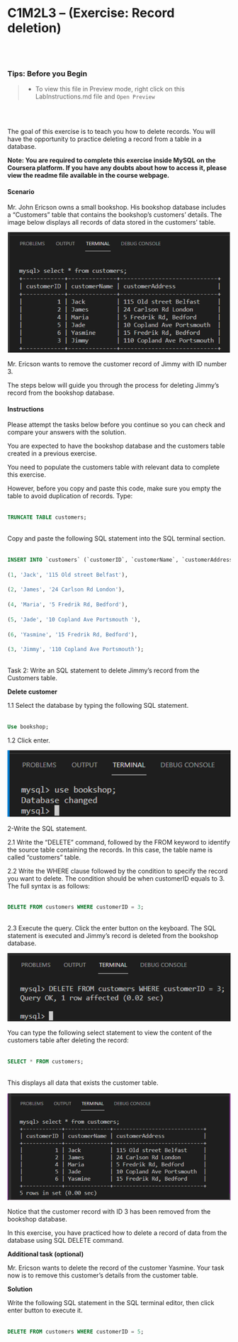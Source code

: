 # C1M2L3 – (Exercise: Record deletion)



<br><br>

 ### **Tips: Before you Begin**

> - To view this file in Preview mode, right click on this LabInstructions.md file and `Open Preview`



<br>

<br>



The goal of this exercise is to teach you how to delete records. You will have the opportunity to practice deleting a record from a table in a database.  



**Note: You are required to complete this exercise inside MySQL on the Coursera platform. If you have any doubts about how to access it, please view the readme file available in the course webpage.**



#### Scenario

Mr. John Ericson owns a small bookshop. His bookshop database includes a “Customers” table that contains the bookshop’s customers’ details. The image below displays all records of data stored in the customers’ table.



![Customers Table](RecordDeletionImages/picture1.PNG)



Mr. Ericson wants to remove the customer record of Jimmy with ID number 3.

The steps below will guide you through the process for deleting Jimmy’s record from the bookshop database. 







#### Instructions

Please attempt the tasks below before you continue so you can check and compare your answers with the solution.



You are expected to have the bookshop database and the customers table created in a previous exercise. 

You need to populate the customers table with relevant data to complete this exercise.

However, before you copy and paste this code, make sure you empty the table to avoid duplication of records. Type:



```SQL

TRUNCATE TABLE customers;



```



Copy and paste the following SQL statement into the SQL terminal section. 



```SQL

INSERT INTO `customers` (`customerID`, `customerName`, `customerAddress`) VALUES

(1, 'Jack', '115 Old street Belfast'),

(2, 'James', '24 Carlson Rd London'),

(4, 'Maria', '5 Fredrik Rd, Bedford'),

(5, 'Jade', '10 Copland Ave Portsmouth '),

(6, 'Yasmine', '15 Fredrik Rd, Bedford'),

(3, 'Jimmy', '110 Copland Ave Portsmouth');     



```



Task 2: Write an SQL statement to delete Jimmy’s record from the Customers table. 



**Delete customer**



1.1 Select the database by typing the following SQL statement. 



```SQL

Use bookshop;

```



1.2 Click enter.



![Use statement](RecordDeletionImages/picture2.PNG)



2-Write the SQL statement. 



2.1 Write the “DELETE” command, followed by the FROM keyword to identify the source table containing the records. In this case, the table name is called “customers” table.



2.2 Write the WHERE clause followed by the condition to specify the record you want to delete. The condition should be when customerID equals to 3. The full syntax is as follows: 







```SQL

DELETE FROM customers WHERE customerID = 3;



```



2.3 Execute the query. Click the enter button on the keyboard. The SQL statement is executed and Jimmy’s record is deleted from the bookshop database.



![Record Deleted](RecordDeletionImages/picture3.PNG)



You can type the following select statement to view the content of the customers table after deleting the record:



```SQL

SELECT * FROM customers;



```



This displays all data that exists the customer table.



![Customers Table](RecordDeletionImages/picture4.PNG)



Notice that the customer record with ID 3 has been removed from the bookshop database. 



In this exercise, you have practiced how to delete a record of data from the database using SQL DELETE command. 





**Additional task (optional)**



Mr. Ericson  wants to delete the record of the customer Yasmine. Your task now is to remove this customer’s details from the customer table.  





**Solution**

Write the following SQL statement in the SQL terminal editor, then click enter button to execute it.



```SQL

DELETE FROM customers WHERE customerID = 5;



```








